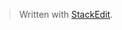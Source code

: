 


> Written with [StackEdit](https://stackedit.io/).
<!--stackedit_data:
eyJoaXN0b3J5IjpbMTk2NzcwODIwMV19
-->